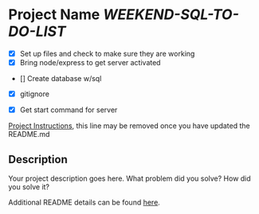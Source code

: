 # Project Name  ***WEEKEND-SQL-TO-DO-LIST***
- [X] Set up files and check to make sure they are working
- [X] Bring node/express to get server activated
- [] Create database w/sql
- [X] gitignore
- [X] Get start command for server



[Project Instructions](./INSTRUCTIONS.md), this line may be removed once you have updated the README.md

## Description

Your project description goes here. What problem did you solve? How did you solve it?

Additional README details can be found [here](https://github.com/PrimeAcademy/readme-template/blob/master/README.md).
